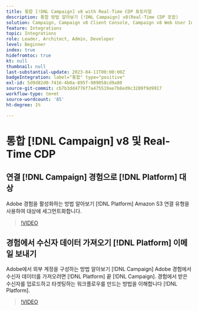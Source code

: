 ```yaml
---
title: 통합 [!DNL Campaign] v8 with Real-Time CDP 튜토리얼
description: 통합 방법 알아보기 [!DNL Campaign] v8(Real-Time CDP 포함)
solution: Campaign, Campaign v8 Client Console, Campaign v8 Web User Interface, Real-Time Customer Data Platform
feature: Integrations
topic: Integrations
role: Leader, Architect, Admin, Developer
level: Beginner
index: true
hidefromtoc: true
kt: null
thumbnail: null
last-substantial-update: 2023-04-11T00:00:00Z
badgeIntegration: label="통합" type="positive"
exl-id: 5d9d82d0-7416-4b0a-895f-909058cd9a80
source-git-commit: cb7b3dd4776f7a475519ae7b8ed9c3209f9d9917
workflow-type: tm+mt
source-wordcount: '85'
ht-degree: 1%

---
```


# 통합 [!DNL Campaign] v8 및 Real-Time CDP

## 연결 [!DNL Campaign] 경험으로 [!DNL Platform] 대상

Adobe 경험을 활성화하는 방법 알아보기 [!DNL Platform] Amazon S3 연결 유형을 사용하여 대상에 세그먼트화합니다.

>[!VIDEO](https://video.tv.adobe.com/v/336902?quality=12&learn=on)

## 경험에서 수신자 데이터 가져오기 [!DNL Platform] 이메일 보내기

Adobe에서 외부 계정을 구성하는 방법 알아보기 [!DNL Campaign] Adobe 경험에서 수신자 데이터를 가져오려면 [!DNL Platform] 끝 [!DNL Campaign]. 경험에서 받은 수신자를 업로드하고 타겟팅하는 워크플로우를 만드는 방법을 이해합니다 [!DNL Platform].

>[!VIDEO](https://video.tv.adobe.com/v/336641?quality=12&learn=on)
